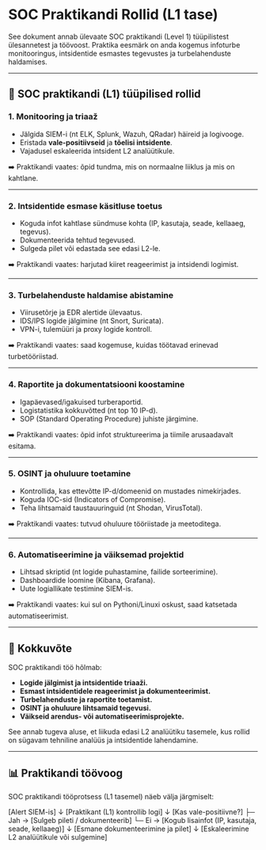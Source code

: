 # SOC Praktikandi Rollid (L1 tase)

See dokument annab ülevaate SOC praktikandi (Level 1) tüüpilistest ülesannetest ja töövoost. Praktika eesmärk on anda kogemus infoturbe monitooringus, intsidentide esmastes tegevustes ja turbelahenduste haldamises.

---

## 🔐 SOC praktikandi (L1) tüüpilised rollid

### 1. Monitooring ja triaaž
- Jälgida SIEM-i (nt ELK, Splunk, Wazuh, QRadar) häireid ja logivooge.  
- Eristada **vale-positiivseid** ja **tõelisi intsidente**.  
- Vajadusel eskaleerida intsident L2 analüütikule.  

➡️ Praktikandi vaates: õpid tundma, mis on normaalne liiklus ja mis on kahtlane.

---

### 2. Intsidentide esmase käsitluse toetus
- Koguda infot kahtlase sündmuse kohta (IP, kasutaja, seade, kellaaeg, tegevus).  
- Dokumenteerida tehtud tegevused.  
- Sulgeda pilet või edastada see edasi L2-le.  

➡️ Praktikandi vaates: harjutad kiiret reageerimist ja intsidendi logimist.

---

### 3. Turbelahenduste haldamise abistamine
- Viirusetõrje ja EDR alertide ülevaatus.  
- IDS/IPS logide jälgimine (nt Snort, Suricata).  
- VPN-i, tulemüüri ja proxy logide kontroll.  

➡️ Praktikandi vaates: saad kogemuse, kuidas töötavad erinevad turbetööriistad.

---

### 4. Raportite ja dokumentatsiooni koostamine
- Igapäevased/igakuised turberaportid.  
- Logistatistika kokkuvõtted (nt top 10 IP-d).  
- SOP (Standard Operating Procedure) juhiste järgimine.  

➡️ Praktikandi vaates: õpid infot struktureerima ja tiimile arusaadavalt esitama.

---

### 5. OSINT ja ohuluure toetamine
- Kontrollida, kas ettevõtte IP-d/domeenid on mustades nimekirjades.  
- Koguda IOC-sid (Indicators of Compromise).  
- Teha lihtsamaid taustauuringuid (nt Shodan, VirusTotal).  

➡️ Praktikandi vaates: tutvud ohuluure tööriistade ja meetoditega.

---

### 6. Automatiseerimine ja väiksemad projektid
- Lihtsad skriptid (nt logide puhastamine, failide sorteerimine).  
- Dashboardide loomine (Kibana, Grafana).  
- Uute logiallikate testimine SIEM-is.  

➡️ Praktikandi vaates: kui sul on Pythoni/Linuxi oskust, saad katsetada automatiseerimist.

---

## 🧭 Kokkuvõte
SOC praktikandi töö hõlmab:
- **Logide jälgimist ja intsidentide triaaži.**
- **Esmast intsidentidele reageerimist ja dokumenteerimist.**
- **Turbelahenduste ja raportite toetamist.**
- **OSINT ja ohuluure lihtsamaid tegevusi.**
- **Väikseid arendus- või automatiseerimisprojekte.**

See annab tugeva aluse, et liikuda edasi L2 analüütiku tasemele, kus rollid on sügavam tehniline analüüs ja intsidentide lahendamine.

---

## 📊 Praktikandi töövoog

SOC praktikandi tööprotsess (L1 tasemel) näeb välja järgmiselt:

[Alert SIEM-is]
    ↓
[Praktikant (L1) kontrollib logi]
    ↓
[Kas vale-positiivne?]
    ├─ Jah → [Sulgeb pileti / dokumenteerib]
    └─ Ei  → [Kogub lisainfot (IP, kasutaja, seade, kellaaeg)]
                 ↓
            [Esmane dokumenteerimine ja pilet]
                 ↓
            [Eskaleerimine L2 analüütikule või sulgemine]
